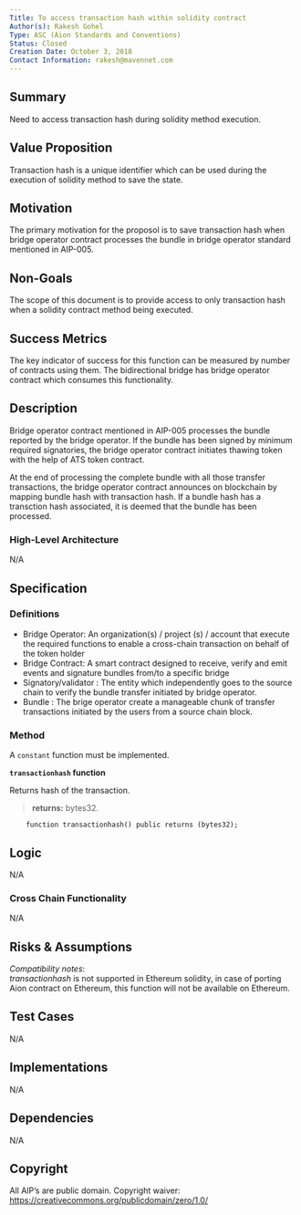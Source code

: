 ```yaml
---
Title: To access transaction hash within solidity contract 
Author(s): Rakesh Gohel
Type: ASC (Aion Standards and Conventions)
Status: Closed
Creation Date: October 3, 2018
Contact Information: rakesh@mavennet.com
---
```


## Summary

Need to access transaction hash during solidity method execution.

## Value Proposition

Transaction hash is a unique identifier which can be used during the execution of solidity method to save the state.

## Motivation

The primary motivation for the proposol is to save transaction hash when bridge operator contract processes the bundle in bridge operator standard mentioned in AIP-005. 

## Non-Goals

The scope of this document is to provide access to only transaction hash when a solidity contract method being executed. 

## Success Metrics

The key indicator of success for this function can be measured by number of contracts using them. The bidirectional bridge has bridge operator contract which consumes this functionality.

## Description

Bridge operator contract mentioned in AIP-005 processes the bundle reported by the bridge operator. If the bundle has been signed by minimum required signatories, the bridge operator contract initiates thawing token with the help of ATS token contract.

At the end of processing the complete bundle with all those transfer transactions, the bridge operator contract announces on blockchain by mapping bundle hash with transaction hash. If a bundle hash has a transction hash associated, it is deemed that the bundle has been processed.

### High-Level Architecture
N/A

## Specification

### Definitions

- Bridge Operator: An organization(s) / project (s) / account that execute the required functions to enable a cross-chain transaction on behalf of the token holder
- Bridge Contract: A smart contract designed to receive, verify and emit events and signature bundles from/to a specific bridge
- Signatory/validator : The entity which independently goes to the source chain to verify the bundle transfer initiated by bridge operator. 
- Bundle : The brige operator create a manageable chunk of transfer transactions initiated by the users from a source chain block. 

### Method

A `constant` function must be implemented.

**`transactionhash` function**

Returns hash of the transaction.

> **returns:** bytes32.

``` solidity
    function transactionhash() public returns (bytes32);
```


## Logic

N/A

### Cross Chain Functionality

N/A

## Risks & Assumptions

*Compatibility notes*:  
*transactionhash* is not supported in Ethereum solidity, in case of porting Aion contract on Ethereum, this function will not be available on Ethereum.

## Test Cases

N/A

## Implementations

N/A

## Dependencies

N/A

## Copyright

All AIP’s are public domain. Copyright waiver: https://creativecommons.org/publicdomain/zero/1.0/
